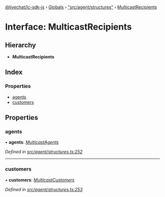 [@livechat/lc-sdk-js](../README.md) › [Globals](../globals.md) › ["src/agent/structures"](../modules/_src_agent_structures_.md) › [MulticastRecipients](_src_agent_structures_.multicastrecipients.md)

# Interface: MulticastRecipients

## Hierarchy

* **MulticastRecipients**

## Index

### Properties

* [agents](_src_agent_structures_.multicastrecipients.md#agents)
* [customers](_src_agent_structures_.multicastrecipients.md#customers)

## Properties

###  agents

• **agents**: *[MulticastAgents](_src_agent_structures_.multicastagents.md)*

*Defined in [src/agent/structures.ts:252](https://github.com/livechat/lc-sdk-js/blob/21d7a55/src/agent/structures.ts#L252)*

___

###  customers

• **customers**: *[MulticastCustomers](_src_agent_structures_.multicastcustomers.md)*

*Defined in [src/agent/structures.ts:253](https://github.com/livechat/lc-sdk-js/blob/21d7a55/src/agent/structures.ts#L253)*
